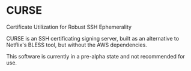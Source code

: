 # CURSE

Certificate Utilization for Robust SSH Ephemerality

CURSE is an SSH certificating signing server, built as an alternative to Netflix's BLESS tool, but without the AWS dependencies.

This software is currently in a pre-alpha state and not recommended for use.

